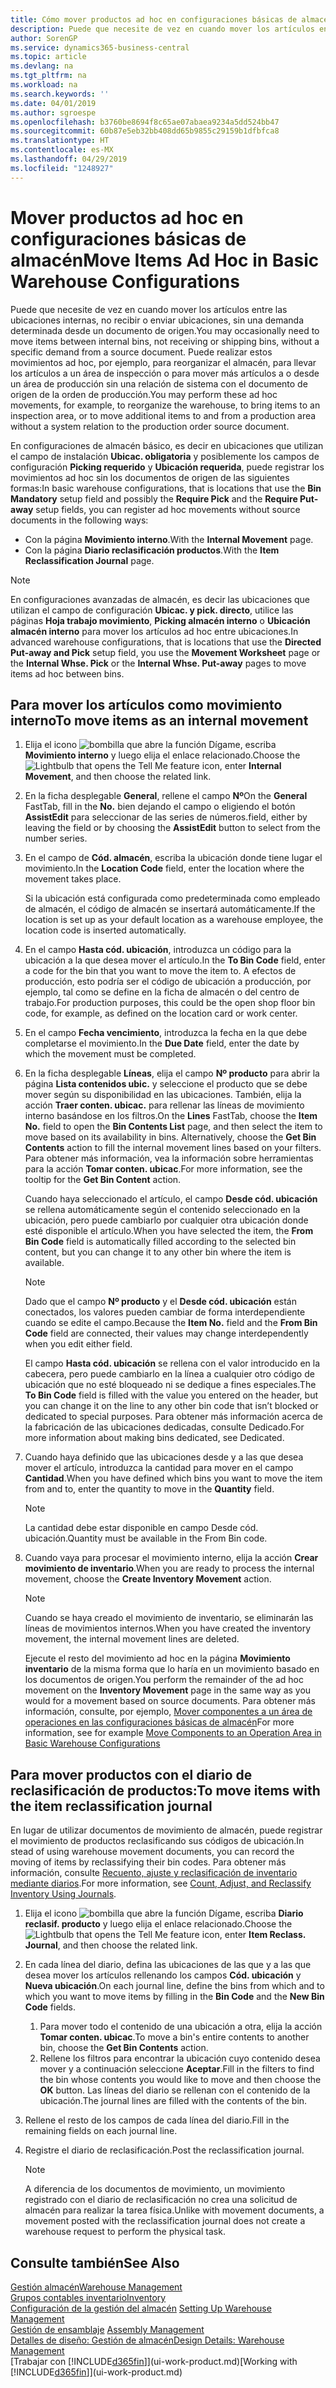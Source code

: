 ```yaml
---
title: Cómo mover productos ad hoc en configuraciones básicas de almacén | Microsoft Docs
description: Puede que necesite de vez en cuando mover los artículos entre las ubicaciones internas, no recibir o enviar ubicaciones, sin una demanda determinada desde un documento de origen. Puede realizar estos movimientos ad hoc, por ejemplo, para reorganizar el almacén, para llevar los artículos a un área de inspección o para mover más artículos a o desde un área de producción sin una relación de sistema con el documento de origen de la orden de producción.
author: SorenGP
ms.service: dynamics365-business-central
ms.topic: article
ms.devlang: na
ms.tgt_pltfrm: na
ms.workload: na
ms.search.keywords: ''
ms.date: 04/01/2019
ms.author: sgroespe
ms.openlocfilehash: b3760be8694f8c65ae07abaea9234a5dd524bb47
ms.sourcegitcommit: 60b87e5eb32bb408dd65b9855c29159b1dfbfca8
ms.translationtype: HT
ms.contentlocale: es-MX
ms.lasthandoff: 04/29/2019
ms.locfileid: "1248927"
---
```

# <a name="move-items-ad-hoc-in-basic-warehouse-configurations"></a><span data-ttu-id="4b7ca-104">Mover productos ad hoc en configuraciones básicas de almacén</span><span class="sxs-lookup"><span data-stu-id="4b7ca-104">Move Items Ad Hoc in Basic Warehouse Configurations</span></span>
<span data-ttu-id="4b7ca-105">Puede que necesite de vez en cuando mover los artículos entre las ubicaciones internas, no recibir o enviar ubicaciones, sin una demanda determinada desde un documento de origen.</span><span class="sxs-lookup"><span data-stu-id="4b7ca-105">You may occasionally need to move items between internal bins, not receiving or shipping bins, without a specific demand from a source document.</span></span> <span data-ttu-id="4b7ca-106">Puede realizar estos movimientos ad hoc, por ejemplo, para reorganizar el almacén, para llevar los artículos a un área de inspección o para mover más artículos a o desde un área de producción sin una relación de sistema con el documento de origen de la orden de producción.</span><span class="sxs-lookup"><span data-stu-id="4b7ca-106">You may perform these ad hoc movements, for example, to reorganize the warehouse, to bring items to an inspection area, or to move additional items to and from a production area without a system relation to the production order source document.</span></span>  

<span data-ttu-id="4b7ca-107">En configuraciones de almacén básico, es decir en ubicaciones que utilizan el campo de instalación **Ubicac. obligatoria** y posiblemente los campos de configuración **Picking requerido** y **Ubicación requerida**, puede registrar los movimientos ad hoc sin los documentos de origen de las siguientes formas:</span><span class="sxs-lookup"><span data-stu-id="4b7ca-107">In basic warehouse configurations, that is locations that use the **Bin Mandatory** setup field and possibly the **Require Pick** and the **Require Put-away** setup fields, you can register ad hoc movements without source documents in the following ways:</span></span>  

- <span data-ttu-id="4b7ca-108">Con la página **Movimiento interno**.</span><span class="sxs-lookup"><span data-stu-id="4b7ca-108">With the **Internal Movement** page.</span></span>  
- <span data-ttu-id="4b7ca-109">Con la página **Diario reclasificación productos**.</span><span class="sxs-lookup"><span data-stu-id="4b7ca-109">With the **Item Reclassification Journal** page.</span></span>  

> [!NOTE]  
>  <span data-ttu-id="4b7ca-110">En configuraciones avanzadas de almacén, es decir las ubicaciones que utilizan el campo de configuración **Ubicac. y pick. directo**, utilice las páginas **Hoja trabajo movimiento**, **Picking almacén interno** o **Ubicación almacén interno** para mover los artículos ad hoc entre ubicaciones.</span><span class="sxs-lookup"><span data-stu-id="4b7ca-110">In advanced warehouse configurations, that is locations that use the **Directed Put-away and Pick** setup field, you use the **Movement Worksheet** page or the **Internal Whse. Pick** or the **Internal Whse. Put-away** pages to move items ad hoc between bins.</span></span>  

## <a name="to-move-items-as-an-internal-movement"></a><span data-ttu-id="4b7ca-111">Para mover los artículos como movimiento interno</span><span class="sxs-lookup"><span data-stu-id="4b7ca-111">To move items as an internal movement</span></span>  
1.  <span data-ttu-id="4b7ca-112">Elija el icono ![bombilla que abre la función Dígame](media/ui-search/search_small.png "Dígame que desea hacer"), escriba **Movimiento interno** y luego elija el enlace relacionado.</span><span class="sxs-lookup"><span data-stu-id="4b7ca-112">Choose the ![Lightbulb that opens the Tell Me feature](media/ui-search/search_small.png "Tell me what you want to do") icon, enter **Internal Movement**, and then choose the related link.</span></span>  
2.  <span data-ttu-id="4b7ca-113">En la ficha desplegable **General**, rellene el campo **Nº**</span><span class="sxs-lookup"><span data-stu-id="4b7ca-113">On the **General** FastTab, fill in the **No.**</span></span> <span data-ttu-id="4b7ca-114">bien dejando el campo o eligiendo el botón **AssistEdit** para seleccionar de las series de números.</span><span class="sxs-lookup"><span data-stu-id="4b7ca-114">field, either by leaving the field or by choosing the **AssistEdit** button to select from the number series.</span></span>  
3.  <span data-ttu-id="4b7ca-115">En el campo de **Cód. almacén**, escriba la ubicación donde tiene lugar el movimiento.</span><span class="sxs-lookup"><span data-stu-id="4b7ca-115">In the **Location Code** field, enter the location where the movement takes place.</span></span>  

    <span data-ttu-id="4b7ca-116">Si la ubicación está configurada como predeterminada como empleado de almacén, el código de almacén se insertará automáticamente.</span><span class="sxs-lookup"><span data-stu-id="4b7ca-116">If the location is set up as your default location as a warehouse employee, the location code is inserted automatically.</span></span>  
4.  <span data-ttu-id="4b7ca-117">En el campo **Hasta cód. ubicación**, introduzca un código para la ubicación a la que desea mover el artículo.</span><span class="sxs-lookup"><span data-stu-id="4b7ca-117">In the **To Bin Code** field, enter a code for the bin that you want to move the item to.</span></span> <span data-ttu-id="4b7ca-118">A efectos de producción, esto podría ser el código de ubicación a producción, por ejemplo, tal como se define en la ficha de almacén o del centro de trabajo.</span><span class="sxs-lookup"><span data-stu-id="4b7ca-118">For production purposes, this could be the open shop floor bin code, for example, as defined on the location card or work center.</span></span>  
5.  <span data-ttu-id="4b7ca-119">En el campo **Fecha vencimiento**, introduzca la fecha en la que debe completarse el movimiento.</span><span class="sxs-lookup"><span data-stu-id="4b7ca-119">In the **Due Date** field, enter the date by which the movement must be completed.</span></span>  
6.  <span data-ttu-id="4b7ca-120">En la ficha desplegable **Líneas**, elija el campo **Nº producto** para abrir la página **Lista contenidos ubic.** y seleccione el producto que se debe mover según su disponibilidad en las ubicaciones. También, elija la acción **Traer conten. ubicac.** para rellenar las líneas de movimiento interno basándose en los filtros.</span><span class="sxs-lookup"><span data-stu-id="4b7ca-120">On the **Lines** FastTab, choose the **Item No.** field to open the **Bin Contents List** page, and then select the item to move based on its availability in bins. Alternatively, choose the **Get Bin Contents** action to fill the internal movement lines based on your filters.</span></span> <span data-ttu-id="4b7ca-121">Para obtener más información, vea la información sobre herramientas para la acción **Tomar conten. ubicac**.</span><span class="sxs-lookup"><span data-stu-id="4b7ca-121">For more information, see the tooltip for the **Get Bin Content** action.</span></span>   

    <span data-ttu-id="4b7ca-122">Cuando haya seleccionado el artículo, el campo **Desde cód. ubicación** se rellena automáticamente según el contenido seleccionado en la ubicación, pero puede cambiarlo por cualquier otra ubicación donde esté disponible el artículo.</span><span class="sxs-lookup"><span data-stu-id="4b7ca-122">When you have selected the item, the **From Bin Code** field is automatically filled according to the selected bin content, but you can change it to any other bin where the item is available.</span></span>  

    > [!NOTE]  
    >  <span data-ttu-id="4b7ca-123">Dado que el campo **Nº producto** y el **Desde cód. ubicación** están conectados, los valores pueden cambiar de forma interdependiente cuando se edite el campo.</span><span class="sxs-lookup"><span data-stu-id="4b7ca-123">Because the **Item No.** field and the **From Bin Code** field are connected, their values may change interdependently when you edit either field.</span></span>  

    <span data-ttu-id="4b7ca-124">El campo **Hasta cód. ubicación** se rellena con el valor introducido en la cabecera, pero puede cambiarlo en la línea a cualquier otro código de ubicación que no esté bloqueado ni se dedique a fines especiales.</span><span class="sxs-lookup"><span data-stu-id="4b7ca-124">The **To Bin Code** field is filled with the value you entered on the header, but you can change it on the line to any other bin code that isn’t blocked or dedicated to special purposes.</span></span> <span data-ttu-id="4b7ca-125">Para obtener más información acerca de la fabricación de las ubicaciones dedicadas, consulte Dedicado.</span><span class="sxs-lookup"><span data-stu-id="4b7ca-125">For more information about making bins dedicated, see Dedicated.</span></span>  
7.  <span data-ttu-id="4b7ca-126">Cuando haya definido que las ubicaciones desde y a las que desea mover el artículo, introduzca la cantidad para mover en el campo **Cantidad**.</span><span class="sxs-lookup"><span data-stu-id="4b7ca-126">When you have defined which bins you want to move the item from and to, enter the quantity to move in the **Quantity** field.</span></span>  

    > [!NOTE]  
    >  <span data-ttu-id="4b7ca-127">La cantidad debe estar disponible en campo Desde cód. ubicación.</span><span class="sxs-lookup"><span data-stu-id="4b7ca-127">Quantity must be available in the From Bin code.</span></span>  

8.  <span data-ttu-id="4b7ca-128">Cuando vaya para procesar el movimiento interno, elija la acción **Crear movimiento de inventario**.</span><span class="sxs-lookup"><span data-stu-id="4b7ca-128">When you are ready to process the internal movement, choose the **Create Inventory Movement** action.</span></span>  

    > [!NOTE]  
    >  <span data-ttu-id="4b7ca-129">Cuando se haya creado el movimiento de inventario, se eliminarán las líneas de movimientos internos.</span><span class="sxs-lookup"><span data-stu-id="4b7ca-129">When you have created the inventory movement, the internal movement lines are deleted.</span></span>  

    <span data-ttu-id="4b7ca-130">Ejecute el resto del movimiento ad hoc en la página **Movimiento inventario** de la misma forma que lo haría en un movimiento basado en los documentos de origen.</span><span class="sxs-lookup"><span data-stu-id="4b7ca-130">You perform the remainder of the ad hoc movement on the **Inventory Movement** page in the same way as you would for a movement based on source documents.</span></span> <span data-ttu-id="4b7ca-131">Para obtener más información, consulte, por ejemplo, [Mover componentes a un área de operaciones en las configuraciones básicas de almacén](warehouse-how-to-move-components-to-an-operation-area-in-basic-warehousing.md)</span><span class="sxs-lookup"><span data-stu-id="4b7ca-131">For more information, see for example [Move Components to an Operation Area in Basic Warehouse Configurations](warehouse-how-to-move-components-to-an-operation-area-in-basic-warehousing.md)</span></span>  

## <a name="to-move-items-with-the-item-reclassification-journal"></a><span data-ttu-id="4b7ca-132">Para mover productos con el diario de reclasificación de productos:</span><span class="sxs-lookup"><span data-stu-id="4b7ca-132">To move items with the item reclassification journal</span></span>
<span data-ttu-id="4b7ca-133">En lugar de utilizar documentos de movimiento de almacén, puede registrar el movimiento de productos reclasificando sus códigos de ubicación.</span><span class="sxs-lookup"><span data-stu-id="4b7ca-133">In stead of using warehouse movement documents, you can record the moving of items by reclassifying their bin codes.</span></span> <span data-ttu-id="4b7ca-134">Para obtener más información, consulte [Recuento, ajuste y reclasificación de inventario mediante diarios](inventory-how-count-adjust-reclassify.md).</span><span class="sxs-lookup"><span data-stu-id="4b7ca-134">For more information, see [Count, Adjust, and Reclassify Inventory Using Journals](inventory-how-count-adjust-reclassify.md).</span></span>   
1.  <span data-ttu-id="4b7ca-135">Elija el icono ![bombilla que abre la función Dígame](media/ui-search/search_small.png "Dígame que desea hacer"), escriba **Diario reclasif. producto** y luego elija el enlace relacionado.</span><span class="sxs-lookup"><span data-stu-id="4b7ca-135">Choose the ![Lightbulb that opens the Tell Me feature](media/ui-search/search_small.png "Tell me what you want to do") icon, enter **Item Reclass. Journal**, and then choose the related link.</span></span>  
2.  <span data-ttu-id="4b7ca-136">En cada línea del diario, defina las ubicaciones de las que y a las que desea mover los artículos rellenando los campos **Cód. ubicación** y **Nueva ubicación**.</span><span class="sxs-lookup"><span data-stu-id="4b7ca-136">On each journal line, define the bins from which and to which you want to move items by filling in the **Bin Code** and the **New Bin Code** fields.</span></span>  

    1.  <span data-ttu-id="4b7ca-137">Para mover todo el contenido de una ubicación a otra, elija la acción **Tomar conten. ubicac**.</span><span class="sxs-lookup"><span data-stu-id="4b7ca-137">To move a bin's entire contents to another bin, choose the **Get Bin Contents** action.</span></span>  
    2.  <span data-ttu-id="4b7ca-138">Rellene los filtros para encontrar la ubicación cuyo contenido desea mover y a continuación seleccione **Aceptar**.</span><span class="sxs-lookup"><span data-stu-id="4b7ca-138">Fill in the filters to find the bin whose contents you would like to move and then choose the **OK** button.</span></span> <span data-ttu-id="4b7ca-139">Las líneas del diario se rellenan con el contenido de la ubicación.</span><span class="sxs-lookup"><span data-stu-id="4b7ca-139">The journal lines are filled with the contents of the bin.</span></span>  
3.  <span data-ttu-id="4b7ca-140">Rellene el resto de los campos de cada línea del diario.</span><span class="sxs-lookup"><span data-stu-id="4b7ca-140">Fill in the remaining fields on each journal line.</span></span>   
4.  <span data-ttu-id="4b7ca-141">Registre el diario de reclasificación.</span><span class="sxs-lookup"><span data-stu-id="4b7ca-141">Post the reclassification journal.</span></span>  

    > [!NOTE]  
    >  <span data-ttu-id="4b7ca-142">A diferencia de los documentos de movimiento, un movimiento registrado con el diario de reclasificación no crea una solicitud de almacén para realizar la tarea física.</span><span class="sxs-lookup"><span data-stu-id="4b7ca-142">Unlike with movement documents, a movement posted with the reclassification journal does not create a warehouse request to perform the physical task.</span></span>  

## <a name="see-also"></a><span data-ttu-id="4b7ca-143">Consulte también</span><span class="sxs-lookup"><span data-stu-id="4b7ca-143">See Also</span></span>  
[<span data-ttu-id="4b7ca-144">Gestión almacén</span><span class="sxs-lookup"><span data-stu-id="4b7ca-144">Warehouse Management</span></span>](warehouse-manage-warehouse.md)  
[<span data-ttu-id="4b7ca-145">Grupos contables inventario</span><span class="sxs-lookup"><span data-stu-id="4b7ca-145">Inventory</span></span>](inventory-manage-inventory.md)  
<span data-ttu-id="4b7ca-146">[Configuración de la gestión del almacén](warehouse-setup-warehouse.md)   </span><span class="sxs-lookup"><span data-stu-id="4b7ca-146">[Setting Up Warehouse Management](warehouse-setup-warehouse.md)   </span></span>  
<span data-ttu-id="4b7ca-147">[Gestión de ensamblaje](assembly-assemble-items.md)  </span><span class="sxs-lookup"><span data-stu-id="4b7ca-147">[Assembly Management](assembly-assemble-items.md)  </span></span>  
[<span data-ttu-id="4b7ca-148">Detalles de diseño: Gestión de almacén</span><span class="sxs-lookup"><span data-stu-id="4b7ca-148">Design Details: Warehouse Management</span></span>](design-details-warehouse-management.md)  
<span data-ttu-id="4b7ca-149">[Trabajar con [!INCLUDE[d365fin](includes/d365fin_md.md)]](ui-work-product.md)</span><span class="sxs-lookup"><span data-stu-id="4b7ca-149">[Working with [!INCLUDE[d365fin](includes/d365fin_md.md)]](ui-work-product.md)</span></span>
